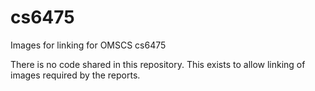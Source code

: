 # cs6475
Images for linking for OMSCS cs6475

There is no code shared in this repository. This exists to allow linking of images required by the reports.

